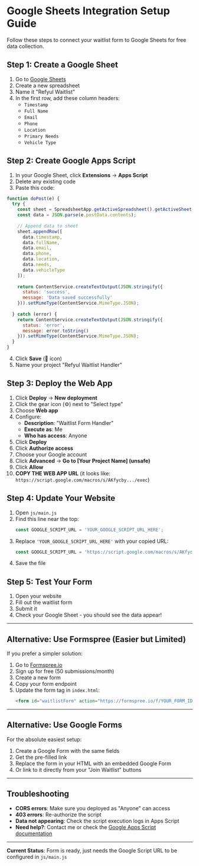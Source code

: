 # Google Sheets Integration Setup Guide

Follow these steps to connect your waitlist form to Google Sheets for free data collection.

## Step 1: Create a Google Sheet

1. Go to [Google Sheets](https://sheets.google.com)
2. Create a new spreadsheet
3. Name it "Refyul Waitlist"
4. In the first row, add these column headers:
   - `Timestamp`
   - `Full Name`
   - `Email`
   - `Phone`
   - `Location`
   - `Primary Needs`
   - `Vehicle Type`

## Step 2: Create Google Apps Script

1. In your Google Sheet, click **Extensions** → **Apps Script**
2. Delete any existing code
3. Paste this code:

```javascript
function doPost(e) {
  try {
    const sheet = SpreadsheetApp.getActiveSpreadsheet().getActiveSheet();
    const data = JSON.parse(e.postData.contents);
    
    // Append data to sheet
    sheet.appendRow([
      data.timestamp,
      data.fullName,
      data.email,
      data.phone,
      data.location,
      data.needs,
      data.vehicleType
    ]);
    
    return ContentService.createTextOutput(JSON.stringify({
      status: 'success',
      message: 'Data saved successfully'
    })).setMimeType(ContentService.MimeType.JSON);
    
  } catch (error) {
    return ContentService.createTextOutput(JSON.stringify({
      status: 'error',
      message: error.toString()
    })).setMimeType(ContentService.MimeType.JSON);
  }
}
```

4. Click **Save** (💾 icon)
5. Name your project "Refyul Waitlist Handler"

## Step 3: Deploy the Web App

1. Click **Deploy** → **New deployment**
2. Click the gear icon (⚙️) next to "Select type"
3. Choose **Web app**
4. Configure:
   - **Description**: "Waitlist Form Handler"
   - **Execute as**: Me
   - **Who has access**: Anyone
5. Click **Deploy**
6. Click **Authorize access**
7. Choose your Google account
8. Click **Advanced** → **Go to [Your Project Name] (unsafe)**
9. Click **Allow**
10. **COPY THE WEB APP URL** (it looks like: `https://script.google.com/macros/s/AKfycby.../exec`)

## Step 4: Update Your Website

1. Open `js/main.js`
2. Find this line near the top:
   ```javascript
   const GOOGLE_SCRIPT_URL = 'YOUR_GOOGLE_SCRIPT_URL_HERE';
   ```
3. Replace `'YOUR_GOOGLE_SCRIPT_URL_HERE'` with your copied URL:
   ```javascript
   const GOOGLE_SCRIPT_URL = 'https://script.google.com/macros/s/AKfycby.../exec';
   ```
4. Save the file

## Step 5: Test Your Form

1. Open your website
2. Fill out the waitlist form
3. Submit it
4. Check your Google Sheet - you should see the data appear!

---

## Alternative: Use Formspree (Easier but Limited)

If you prefer a simpler solution:

1. Go to [Formspree.io](https://formspree.io/)
2. Sign up for free (50 submissions/month)
3. Create a new form
4. Copy your form endpoint
5. Update the form tag in `index.html`:
   ```html
   <form id="waitlistForm" action="https://formspree.io/f/YOUR_FORM_ID" method="POST">
   ```

---

## Alternative: Use Google Forms

For the absolute easiest setup:

1. Create a Google Form with the same fields
2. Get the pre-filled link
3. Replace the form in your HTML with an embedded Google Form
4. Or link to it directly from your "Join Waitlist" buttons

---

## Troubleshooting

- **CORS errors**: Make sure you deployed as "Anyone" can access
- **403 errors**: Re-authorize the script
- **Data not appearing**: Check the script execution logs in Apps Script
- **Need help?**: Contact me or check the [Google Apps Script documentation](https://developers.google.com/apps-script)

---

**Current Status**: Form is ready, just needs the Google Script URL to be configured in `js/main.js`
